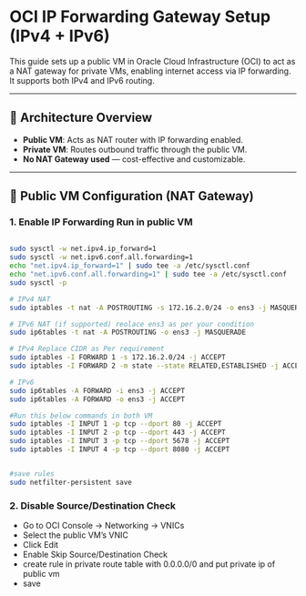 # OCI IP Forwarding Gateway Setup (IPv4 + IPv6)

This guide sets up a public VM in Oracle Cloud Infrastructure (OCI) to act as a NAT gateway for private VMs, enabling internet access via IP forwarding. It supports both IPv4 and IPv6 routing.

---

## 🧱 Architecture Overview

- **Public VM**: Acts as NAT router with IP forwarding enabled.
- **Private VM**: Routes outbound traffic through the public VM.
- **No NAT Gateway used** — cost-effective and customizable.

---

## 🔧 Public VM Configuration (NAT Gateway)

### 1. Enable IP Forwarding Run in public VM

```bash

sudo sysctl -w net.ipv4.ip_forward=1
sudo sysctl -w net.ipv6.conf.all.forwarding=1
echo "net.ipv4.ip_forward=1" | sudo tee -a /etc/sysctl.conf
echo "net.ipv6.conf.all.forwarding=1" | sudo tee -a /etc/sysctl.conf
sudo sysctl -p

# IPv4 NAT
sudo iptables -t nat -A POSTROUTING -s 172.16.2.0/24 -o ens3 -j MASQUERADE

# IPv6 NAT (if supported) reolace ens3 as per your condition
sudo ip6tables -t nat -A POSTROUTING -o ens3 -j MASQUERADE

# IPv4 Replace CIDR as Per requirement
sudo iptables -I FORWARD 1 -s 172.16.2.0/24 -j ACCEPT
sudo iptables -I FORWARD 2 -m state --state RELATED,ESTABLISHED -j ACCEPT

# IPv6
sudo ip6tables -A FORWARD -i ens3 -j ACCEPT
sudo ip6tables -A FORWARD -o ens3 -j ACCEPT

#Run this below commands in both VM
sudo iptables -I INPUT 1 -p tcp --dport 80 -j ACCEPT
sudo iptables -I INPUT 2 -p tcp --dport 443 -j ACCEPT
sudo iptables -I INPUT 3 -p tcp --dport 5678 -j ACCEPT
sudo iptables -I INPUT 4 -p tcp --dport 8080 -j ACCEPT


#save rules
sudo netfilter-persistent save


```
### 2. Disable Source/Destination Check

- Go to OCI Console → Networking → VNICs
- Select the public VM’s VNIC
- Click Edit
- Enable Skip Source/Destination Check
- create rule in private route table with 0.0.0.0/0 and put private ip of public vm
- save




